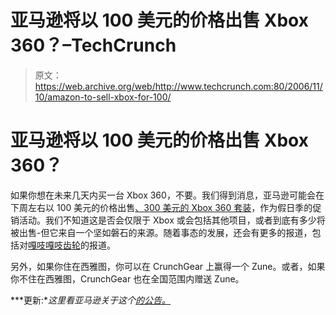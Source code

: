 # 亚马逊将以 100 美元的价格出售 Xbox 360？–TechCrunch

> 原文：<https://web.archive.org/web/http://www.techcrunch.com:80/2006/11/10/amazon-to-sell-xbox-for-100/>

# 亚马逊将以 100 美元的价格出售 Xbox 360？

 [](https://web.archive.org/web/20220814114201/http://www.amazon.com/) 如果你想在未来几天内买一台 Xbox 360，不要。我们得到消息，亚马逊可能会在下周左右以 100 美元的价格出售[、300 美元的 Xbox 360 套装](https://web.archive.org/web/20220814114201/http://www.amazon.com/Microsoft-VHMSFT-882224035835-Xbox-System/dp/B000B43OXU/sr=8-3/qid=1163200072/ref=pd_bbs_sr_3/104-8468700-2101512?ie=UTF8&s=videogames)，作为假日季的促销活动。我们不知道这是否会仅限于 Xbox 或会包括其他项目，或者到底有多少将被出售-但它来自一个坚如磐石的来源。随着事态的发展，还会有更多的报道，包括对[嘎吱嘎吱齿轮](https://web.archive.org/web/20220814114201/http://crunchgear.com/2006/11/10/amazon-to-sell-xbox-360-for-100/)的报道。

另外，如果你住在西雅图，你可以在 CrunchGear 上赢得一个 Zune。或者，如果你不住在西雅图，CrunchGear 也在全国范围内赠送 Zune。

***更新:**这里看亚马逊关于这个[的公告。](https://web.archive.org/web/20220814114201/http://biz.yahoo.com/bw/061116/20061116005326.html?.v=1)*